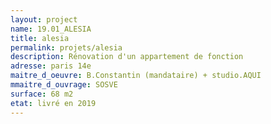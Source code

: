```yaml
---
layout: project
name: 19.01_ALESIA
title: alesia
permalink: projets/alesia
description: Rénovation d'un appartement de fonction
adresse: paris 14e
maitre_d_oeuvre: B.Constantin (mandataire) + studio.AQUI
mmaitre_d_ouvrage: SOSVE
surface: 68 m2
etat: livré en 2019
---
```

